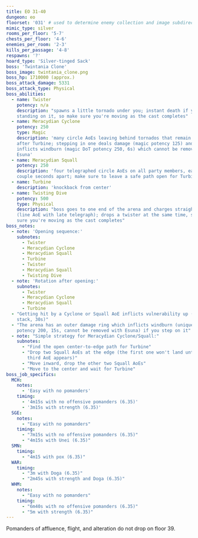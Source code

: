 ```yaml
---
title: EO 31-40
dungeon: eo
floorset: '031' # used to determine enemy collection and image subdirectory
mimic_type: silver
rooms_per_floor: '5-7'
chests_per_floor: '4-6'
enemies_per_room: '2-3'
kills_per_passage: '4-8'
respawns: '?'
hoard_type: 'Silver-tinged Sack'
boss: 'Twintania Clone'
boss_image: twintania_clone.png
boss_hp: 1710000 (approx.)
boss_attack_damage: 5331
boss_attack_type: Physical
boss_abilities:
  - name: Twister
    potency: n/a
    description: "spawns a little tornado under you; instant death if you are
    standing on it, so make sure you're moving as the cast completes"
  - name: Meracydian Cyclone
    potency: 250
    type: Magic
    description: 'many circle AoEs leaving behind tornados that remain until
    after Turbine; stepping in one deals damage (magic potency 125) and
    inflicts windburn (magic DoT potency 250, 6s) which cannot be removed with
    Esuna'
  - name: Meracydian Squall
    potency: 250
    description: 'four telegraphed circle AoEs on all party members, each a
    couple seconds apart; make sure to leave a safe path open for Turbine'
  - name: Turbine
    description: 'knockback from center'
  - name: Twisting Dive
    potency: 500
    type: Physical
    description: "boss goes to one end of the arena and charges straight across
    (line AoE with late telegraph); drops a twister at the same time, so make
    sure you're moving as the cast completes"
boss_notes:
  - note: 'Opening sequence:'
    subnotes:
      - Twister
      - Meracydian Cyclone
      - Meracydian Squall
      - Turbine
      - Twister
      - Meracydian Squall
      - Twisting Dive
  - note: 'Rotation after opening:'
    subnotes:
      - Twister
      - Meracydian Cyclone
      - Meracydian Squall
      - Turbine
  - "Getting hit by a Cyclone or Squall AoE inflicts vulnerability up (10% per
    stack, 30s)"
  - "The arena has an outer damage ring which inflicts windburn (unique DoT
    potency 200, 15s, cannot be removed with Esuna) if you step on it"
  - note: "Simple strategy for Meracydian Cyclone/Squall:"
    subnotes:
      - "Find the open center-to-edge path for Turbine"
      - "Drop two Squall AoEs at the edge (the first one won't land until the
        third AoE appears)"
      - "Move inward, drop the other two Squall AoEs"
      - "Move to the center and wait for Turbine"
boss_job_specifics:
  MCH:
    notes:
      - 'Easy with no pomanders'
    timing:
      - '4m15s with no offensive pomanders (6.35)'
      - '3m15s with strength (6.35)'
  SGE:
    notes:
      - "Easy with no pomanders"
    timing:
      - "7m15s with no offensive pomanders (6.35)"
      - "4m15s with Unei (6.35)"
  SMN:
    timing:
      - "4m15 with pox (6.35)"
  WAR:
    timing:
      - "3m with Doga (6.35)"
      - "2m45s with strength and Doga (6.35)"
  WHM:
    notes:
      - "Easy with no pomanders"
    timing:
      - "6m40s with no offensive pomanders (6.35)"
      - "5m with strength (6.35)"
---
```


Pomanders of affluence, flight, and alteration do not drop on floor 39.
